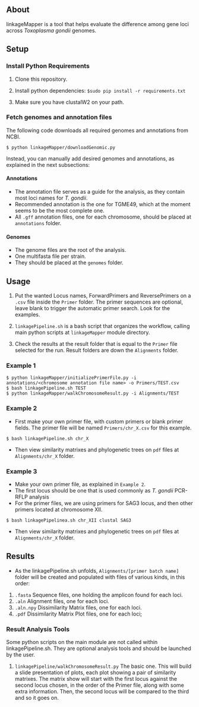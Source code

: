 ## About

linkageMapper is a tool that helps evaluate the difference among gene loci across *Toxoplasma gondii* genomes.

## Setup

### Install Python Requirements

1. Clone this repository.

2. Install python dependencies: `$sudo pip install -r requirements.txt`

3. Make sure you have clustalW2 on your path.

### Fetch genomes and annotation files

The following code downloads all required genomes and annotations from NCBI.

```
$ python linkageMapper/downloadGenomic.py
```

Instead, you can manually add desired genomes and annotations, as explained in the next subsections:

#### Annotations

* The annotation file serves as a guide for the analysis, as they contain most loci names for *T. gondii*.
* Recommended annotation is the one for TGME49, which at the moment seems to be the most complete one.
* All `.gff` annotation files, one for each chromosome, should be placed at `annotations` folder.

#### Genomes

* The genome files are the root of the analysis.
* One multifasta file per strain.
* They should be placed at the `genomes` folder.


## Usage

1. Put the wanted Locus names, ForwardPrimers and ReversePrimers on a `.csv` file inside the `Primer` folder. The primer sequences are optional, leave blank to trigger the automatic primer search. Look for the examples.

2. `linkagePipeline.sh` is a bash script that organizes the workflow, calling main python scripts at `linkageMapper` module directory.

3. Check the results at the result folder that is equal to the `Primer` file selected for the run. Result folders are down the `Alignments` folder.


### Example 1

```
$ python linkageMapper/initializePrimerFile.py -i annotations/<chromosome annotation file name> -o Primers/TEST.csv
$ bash linkagePipeline.sh TEST
$ python linkageMapper/walkChromosomeResult.py -i Alignments/TEST
```

### Example 2

* First make your own primer file, with custom primers or blank primer fields. The primer file will be named `Primers/chr_X.csv` for this example.

```
$ bash linkagePipeline.sh chr_X
```

* Then view similarity matrixes and phylogenetic trees on `pdf` files at `Alignments/chr_X` folder.

### Example 3

* Make your own primer file, as explained in `Example 2`.
* The first locus should be one that is used commonly as *T. gondii* PCR-RFLP analysis
* For the primer files, we are using primers for SAG3 locus, and then other primers located at chromosome XII.

```
$ bash linkagePipelinea.sh chr_XII clustal SAG3
```

* Then view similarity matrixes and phylogenetic trees on `pdf` files at `Alignments/chr_X` folder.

## Results

* As the linkagePipeline.sh unfolds, `Alignments/[primer batch name]` folder will be created and populated with files of various kinds, in this order:

1. `.fasta` Sequence files, one holding the amplicon found for each loci.
2. `.aln` Alignment files, one for each loci.
3. `.aln.npy` Dissimilarity Matrix files, one for each loci.
4. `.pdf` Dissimilarity Matrix Plot files, one for each loci;


### Result Analysis Tools

Some python scripts on the main module are not called within linkagePipeline.sh. They are optional analysis tools and should be launched by the user.

1. `linkagePipeline/walkChromosomeResult.py` The basic one. This will build a slide presentation of plots, each plot showing a pair of similarity matrixes.
The matrix show will start with the first locus against the second locus chosen, in the order of the Primer file, along with some extra information. Then, the second locus will be compared to the third and so it goes on.



